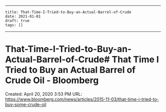 
---
    title: That-Time-I-Tried-to-Buy-an-Actual-Barrel-of-Crude
    date: 2021-01-01    
    draft: true
    tags: []
---
# That-Time-I-Tried-to-Buy-an-Actual-Barrel-of-Crude# That Time I Tried to Buy an Actual Barrel of Crude Oil - Bloomberg
Created: April 20, 2020 3:53 PM
URL: https://www.bloomberg.com/news/articles/2015-11-03/that-time-i-tried-to-buy-some-crude-oil
